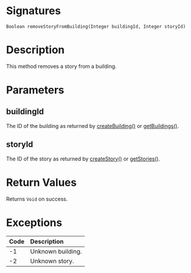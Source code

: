<!---
{
    "category": "Rooms and Categories",
    "name": "removeStoryFromBuilding",
    "shortDescription": "Removes a story from a building"
}
--->

# Signatures

```
Boolean removeStoryFromBuilding(Integer buildingId, Integer storyId)
```

# Description

This method removes a story from a building.

# Parameters

## buildingId

The ID of the building as returned by [createBuilding()](#createBuilding) or [getBuildings()](#getBuildings).

## storyId

The ID of the story as returned by [createStory()](#createStory) or [getStories()](#getStories).

# Return Values

Returns `Void` on success.

# Exceptions

| Code | Description       |
|:-----|:------------------|
| -1   | Unknown building. |
| -2   | Unknown story.    |